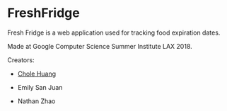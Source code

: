 # FreshFridge
Fresh Fridge is a web application used for tracking food expiration dates. 

Made at Google Computer Science Summer Institute LAX 2018.

Creators: 

- [Chole Huang](https://github.com/huangchloe) 
        
- Emily San Juan
        
- Nathan Zhao
